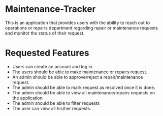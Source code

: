 # Maintenance-Tracker
This is an application that provides users with the ability to reach out to operations or repairs department regarding repair or maintenance requests and monitor the status of their request.

# Requested Features
- Users can create an account and log in.
- The users should be able to make maintenance or repairs request.
- An admin should be able to approve/reject a repair/maintenance request.
- The admin should be able to mark request as resolved once it is done.
- The admin should be able to view all maintenance/repairs requests on the application
- The admin should be able to filter requests
- The user can view all his/her requests.